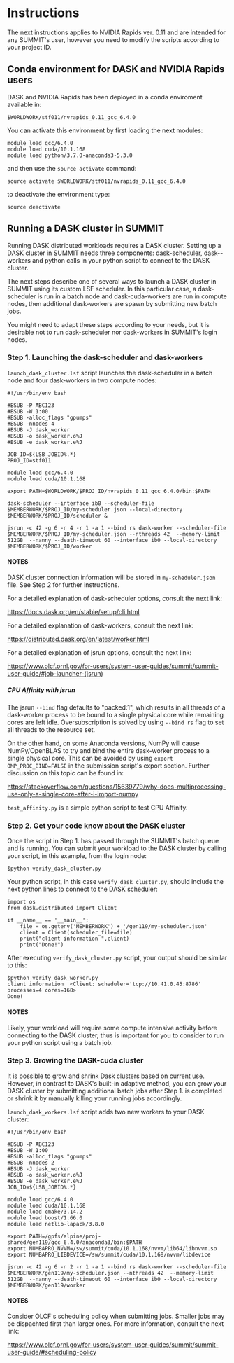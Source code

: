 # Instructions

The next instructions applies to NVIDIA Rapids ver. 0.11 and are intended for any SUMMIT's user, however you need to 
modify the scripts according to your project ID.

## Conda environment for DASK and NVIDIA Rapids users

DASK and NVIDIA Rapids has been deployed in a conda enviroment available in:

```
$WORLDWORK/stf011/nvrapids_0.11_gcc_6.4.0
```

You can activate this environment by first loading the next modules:

```
module load gcc/6.4.0
module load cuda/10.1.168
module load python/3.7.0-anaconda3-5.3.0
```

and then use the `source activate` command:

```
source activate $WORLDWORK/stf011/nvrapids_0.11_gcc_6.4.0
```

to deactivate the environment type:

```
source deactivate

```

## Running a DASK cluster in SUMMIT

Running DASK distributed workloads requires a DASK cluster. Setting up a DASK cluster in SUMMIT needs three components: 
dask-scheduler, dask--workers and python calls in your python script to connect to the DASK cluster.

The next steps describe one of several ways to launch a DASK cluster in SUMMIT using its custom LSF scheduler. 
In this particular case, a dask-scheduler is run in a batch node and dask-cuda-workers are run in compute nodes, then
additional dask-workers are spawn by submitting new batch jobs.

You might need to adapt these steps according to your needs, but it is desirable not to run dask-scheduler nor
dask-workers in SUMMIT's login nodes.

### Step 1. Launching the dask-scheduler and dask-workers

`launch_dask_cluster.lsf` script launches the dask-scheduler in a batch node and four dask-workers in two compute nodes:

```
#!/usr/bin/env bash

#BSUB -P ABC123
#BSUB -W 1:00
#BSUB -alloc_flags "gpumps"
#BSUB -nnodes 4
#BSUB -J dask_worker
#BSUB -o dask_worker.o%J
#BSUB -e dask_worker.e%J

JOB_ID=${LSB_JOBID%.*}
PROJ_ID=stf011

module load gcc/6.4.0
module load cuda/10.1.168

export PATH=$WORLDWORK/$PROJ_ID/nvrapids_0.11_gcc_6.4.0/bin:$PATH

dask-scheduler --interface ib0 --scheduler-file $MEMBERWORK/$PROJ_ID/my-scheduler.json --local-directory $MEMBERWORK/$PROJ_ID/scheduler &

jsrun -c 42 -g 6 -n 4 -r 1 -a 1 --bind rs dask-worker --scheduler-file $MEMBERWORK/$PROJ_ID/my-scheduler.json --nthreads 42  --memory-limit 512GB  --nanny --death-timeout 60 --interface ib0 --local-directory $MEMBERWORK/$PROJ_ID/worker

```

#### NOTES

DASK cluster connection information will be stored in `my-scheduler.json` file. See Step 2 for further instructions.

For a detailed explanation of dask-scheduler options, consult the next link:

https://docs.dask.org/en/stable/setup/cli.html

For a detailed explanation of dask-workers, consult the next link:

https://distributed.dask.org/en/latest/worker.html

For a detailed explanation of jsrun options, consult the next link:

https://www.olcf.ornl.gov/for-users/system-user-guides/summit/summit-user-guide/#job-launcher-(jsrun)

##### CPU Affinity with jsrun

The jsrun `--bind` flag defaults to "packed:1", which results in all threads of a dask-worker process to be bound to a 
single physical core while remaining cores are left idle. Oversubscription is solved by using `--bind rs` flag to set 
all threads to the resource set.

On the other hand, on some Anaconda versions, NumPy will cause NumPy/OpenBLAS to try and bind the entire dask-worker process to a single physical core. This can be avoided by using `export OMP_PROC_BIND=FALSE` in the submission script's export section.
Further discussion on this topic can be found in:

https://stackoverflow.com/questions/15639779/why-does-multiprocessing-use-only-a-single-core-after-i-import-numpy

`test_affinity.py` is a simple python script to test CPU Affinity.

### Step 2. Get your code know about the DASK cluster

Once the script in Step 1. has passed through the SUMMIT's batch queue and is running. You can submit your workload to the DASK cluster by calling your script, in this example, from the login node:

```
$python verify_dask_cluster.py
```

Your python script, in this case `verify_dask_cluster.py`, should include the next python lines to connect to the DASK scheduler:

```
import os
from dask.distributed import Client

if __name__ == '__main__': 
    file = os.getenv('MEMBERWORK') + '/gen119/my-scheduler.json'
    client = Client(scheduler_file=file)
    print("client information ",client)
    print("Done!") 
```

After executing `verify_dask_cluster.py` script, your output should be similar to this:

```
$python verify_dask_worker.py
client information  <Client: scheduler='tcp://10.41.0.45:8786' processes=4 cores=168>
Done!
```

#### NOTES

Likely, your workload will require some compute intensive activity before connecting to the DASK cluster, thus is important for you to consider to run your python script using a batch job.

### Step 3. Growing the DASK-cuda cluster

It is possible to grow and shrink Dask clusters based on current use. However, in contrast to DASK's built-in adaptive  method, you can grow your DASK cluster by submitting additional batch jobs after Step 1. is completed or shrink it by manually killing your running jobs accordingly.

`launch_dask_workers.lsf` script adds two new workers to your DASK cluster:

```
#!/usr/bin/env bash

#BSUB -P ABC123
#BSUB -W 1:00
#BSUB -alloc_flags "gpumps"
#BSUB -nnodes 2
#BSUB -J dask_worker
#BSUB -o dask_worker.o%J
#BSUB -e dask_worker.e%J
JOB_ID=${LSB_JOBID%.*}

module load gcc/6.4.0
module load cuda/10.1.168
module load cmake/3.14.2
module load boost/1.66.0
module load netlib-lapack/3.8.0

export PATH=/gpfs/alpine/proj-shared/gen119/gcc_6.4.0/anaconda3/bin:$PATH
export NUMBAPRO_NVVM=/sw/summit/cuda/10.1.168/nvvm/lib64/libnvvm.so
export NUMBAPRO_LIBDEVICE=/sw/summit/cuda/10.1.168/nvvm/libdevice

jsrun -c 42 -g 6 -n 2 -r 1 -a 1 --bind rs dask-worker --scheduler-file $MEMBERWORK/gen119/my-scheduler.json --nthreads 42  --memory-limit 512GB  --nanny --death-timeout 60 --interface ib0 --local-directory $MEMBERWORK/gen119/worker
```


#### NOTES

Consider OLCF's scheduling policy when submitting jobs. Smaller jobs may be dispachted first than larger ones. For more information, consult the next link:

https://www.olcf.ornl.gov/for-users/system-user-guides/summit/summit-user-guide/#scheduling-policy

